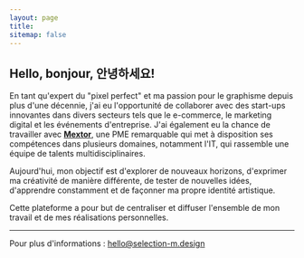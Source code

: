 ```yaml
---
layout: page
title:
sitemap: false
---
```


## Hello, bonjour, 안녕하세요!

En tant qu'expert du "pixel perfect" et ma passion pour le graphisme depuis plus d'une décennie, j'ai eu l'opportunité de collaborer avec des start-ups innovantes dans divers secteurs tels que le e-commerce, le marketing digital et les événements d'entreprise. J'ai également eu la chance de travailler avec **[Mextor](https://mextor.com)**, une PME remarquable qui met à disposition ses compétences dans plusieurs domaines, notamment l'IT, qui rassemble une équipe de talents multidisciplinaires.

Aujourd'hui, mon objectif est d'explorer de nouveaux horizons, d'exprimer ma créativité de manière différente, de tester de nouvelles idées, d'apprendre constamment et de façonner ma propre identité artistique.

Cette plateforme a pour but de centraliser et diffuser l'ensemble de mon travail et de mes réalisations personnelles.

---


Pour plus d'informations : [hello@selection-m.design](mailto:hello@selection-m.design)